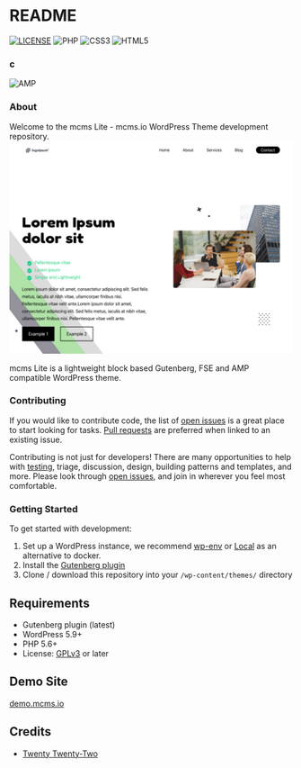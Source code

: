 # README #
[![LICENSE](https://img.shields.io/github/license/polarizeltd/mcms-lite?logo=github&style=for-the-badge)](https://github.com/polarizeltd/mcms-lite/blob/master/LICENSE)
![PHP](https://img.shields.io/badge/PHP-777BB4?style=for-the-badge&logo=php&logoColor=white)
![CSS3](https://img.shields.io/badge/CSS3-1572B6?style=for-the-badge&logo=css3&logoColor=white)
![HTML5](https://img.shields.io/badge/HTML5-E34F26?style=for-the-badge&logo=html5&logoColor=white)
### c ###
![AMP](https://img.shields.io/badge/Amp-000?style=for-the-badge&logo=amp&logoColor=005AF0)
### About ###

Welcome to the mcms Lite - mcms.io WordPress Theme development repository.
![mcms Lite](https://raw.githubusercontent.com/polarizeltd/mcms-lite/main/screenshot.png)

mcms Lite is a lightweight block based Gutenberg, FSE and AMP compatible WordPress theme.

### Contributing ###

If you would like to contribute code, the list of [open issues](https://github.com/polarizeltd/mcms-lite/issues) is a great place to start looking for tasks. [Pull requests](https://github.com/polarizeltd/mcms-lite/pulls) are preferred when linked to an existing issue.

Contributing is not just for developers! There are many opportunities to help with [testing](#getting-started), triage, discussion, design, building patterns and templates, and more. Please look through [open issues](https://github.com/polarizeltd/mcms-lite/issues), and join in wherever you feel most comfortable.

### Getting Started ### 

To get started with development:

1. Set up a WordPress instance, we recommend [wp-env](https://developer.wordpress.org/block-editor/handbook/tutorials/devenv/) or [Local](https://localwp.com/) as an alternative to docker.
2. Install the [Gutenberg plugin](https://wordpress.org/plugins/gutenberg/)
3. Clone / download this repository into your `/wp-content/themes/` directory

## Requirements  ###

- Gutenberg plugin (latest)
- WordPress 5.9+
- PHP 5.6+
- License: [GPLv3](http://www.gnu.org/licenses/gpl-3.0.html) or later

## Demo Site

[demo.mcms.io](https://demo.mcms.io)

## Credits

- [Twenty Twenty-Two ](https://github.com/WordPress/twentytwentytwo/)
